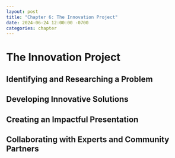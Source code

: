 ```yaml
---
layout: post
title: "Chapter 6: The Innovation Project"
date: 2024-06-24 12:00:00 -0700
categories: chapter
---
```


# The Innovation Project

## Identifying and Researching a Problem

## Developing Innovative Solutions

## Creating an Impactful Presentation

## Collaborating with Experts and Community Partners